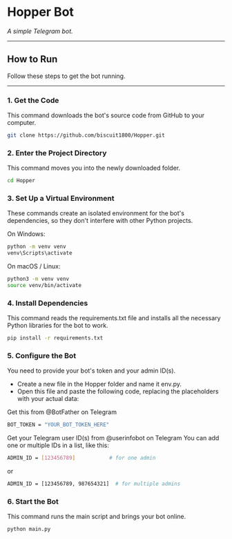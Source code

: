 # Hopper Bot  
*A simple Telegram bot.*

---

## How to Run  
Follow these steps to get the bot running.

---

### 1. Get the Code  
This command downloads the bot's source code from GitHub to your computer.  

```bash
git clone https://github.com/biscuit1800/Hopper.git
```

### 2. Enter the Project Directory
This command moves you into the newly downloaded folder.
```bash
cd Hopper
```

### 3. Set Up a Virtual Environment
These commands create an isolated environment for the bot's dependencies, so they don't interfere with other Python projects.

On Windows:
```bash
python -m venv venv
venv\Scripts\activate
```
On macOS / Linux:
```bash
python3 -m venv venv
source venv/bin/activate
```

### 4. Install Dependencies
This command reads the requirements.txt file and installs all the necessary Python libraries for the bot to work.
```bash
pip install -r requirements.txt
```

### 5. Configure the Bot
You need to provide your bot's token and your admin ID(s).

* Create a new file in the Hopper folder and name it env.py.
* Open this file and paste the following code, replacing the placeholders with your actual data:

Get this from @BotFather on Telegram
```bash
BOT_TOKEN = "YOUR_BOT_TOKEN_HERE"
```


Get your Telegram user ID(s) from @userinfobot on Telegram
You can add one or multiple IDs in a list, like this:
```bash
ADMIN_ID = [123456789]           # for one admin
```
or
```bash
ADMIN_ID = [123456789, 987654321]  # for multiple admins
```
### 6. Start the Bot
This command runs the main script and brings your bot online.
```bash
python main.py
```
